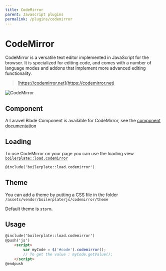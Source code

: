 ```yaml
---
title: CodeMirror
parent: Javascript plugins
permalink: /plugins/codemirror
---
```


# CodeMirror

CodeMirror is a versatile text editor implemented in JavaScript for the browser. It is specialized for editing code, and comes with a number of language modes and addons that implement more advanced editing functionality.

> [https://codemirror.net](https://codemirror.net)

![CodeMirror](../assets/img/codemirror.png)

## Component

A Laravel Blade Component is available for CodeMirror, see the [component documentation](../components/codemirror)

## Loading

To use CodeMirror on your page you can use the loading view [`boilerplate::load.codemirror`](https://github.com/sebastienheyd/boilerplate/blob/e1dc4b29920f011271a1a7ad682c3e82643180d9/src/resources/views/load/codemirror.blade.php)

```html
@include('boilerplate::load.codemirror')
```

## Theme

You can add a theme by putting a CSS file in the folder `/assets/vendor/boilerplate/js/codemirror/theme`

Default theme is `storm`.

## Usage

```html
@include('boilerplate::load.codemirror')
@push('js')
    <script>
        var myCode = $('#code').codemirror();
        // To get the value : myCode.getValue();
    </script>
@endpush
```